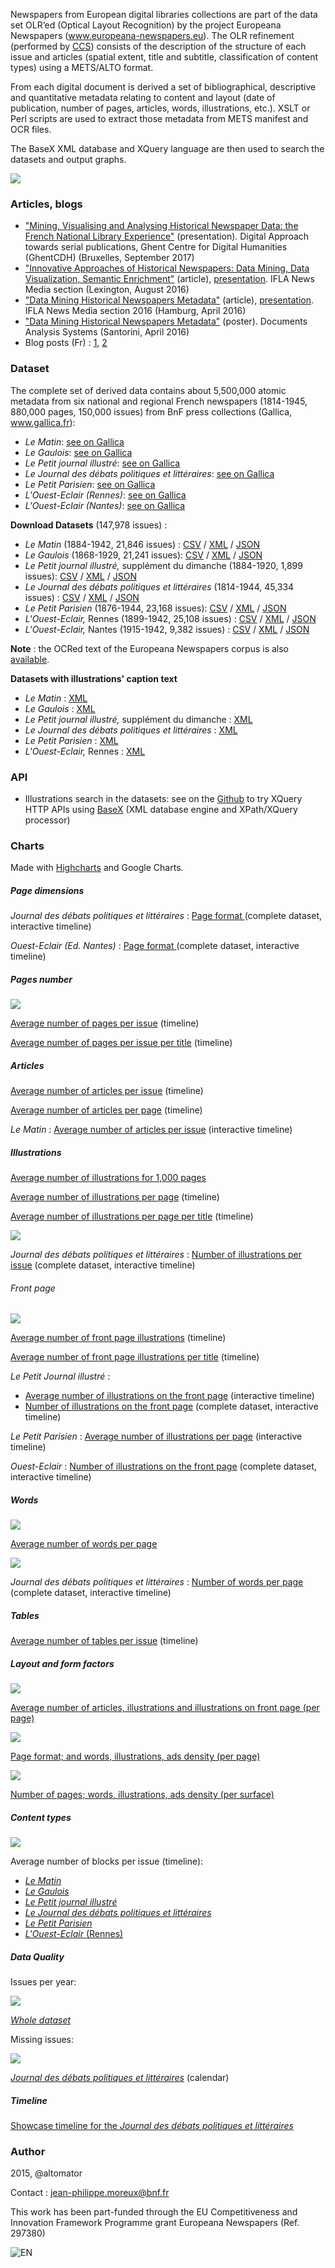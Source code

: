 Newspapers from European digital libraries collections are part of the data set OLR’ed (Optical Layout Recognition) by the project Europeana Newspapers (www.europeana-newspapers.eu). The OLR refinement (performed by [CCS](http://content-conversion.com)) consists of the description of the structure of each issue and articles (spatial extent, title and subtitle, classification of content types) using a METS/ALTO format.

From each digital document is derived a set of bibliographical, descriptive and quantitative metadata relating to content and layout (date of publication, number of pages, articles, words, illustrations, etc.). XSLT or Perl scripts are used to extract those metadata from METS manifest and OCR files. 

The BaseX XML database and XQuery language are then used to search the datasets and output graphs.

![](https://altomator.files.wordpress.com/2016/01/3.png)


### Articles, blogs
- ["Mining, Visualising and Analysing Historical Newspaper Data: the French National Library Experience"](http://www.euklides.fr/blog/altomator/EN-DM/presentation_bxl_en.pdf) (presentation). Digital Approach towards serial publications, Ghent Centre for Digital Humanities (GhentCDH) (Bruxelles, September 2017)
- ["Innovative Approaches of Historical Newspapers: Data Mining, Data Visualization, Semantic Enrichment"](http://www.euklides.fr/blog/altomator/EN-DM/article_en2.pdf) (article), [presentation](http://www.euklides.fr/blog/altomator/EN-DM/presentation_en2.pdf). IFLA News Media section (Lexington, August 2016)
- ["Data Mining Historical Newspapers Metadata"](http://www.euklides.fr/blog/altomator/EN-DM/article_en.pdf) (article), [presentation](http://www.euklides.fr/blog/altomator/EN-DM/slides_en.pdf). IFLA News Media section 2016 (Hamburg, April 2016)
- ["Data Mining Historical Newspapers Metadata"](http://www.euklides.fr/blog/altomator/EN-DM/poster_en.pdf) (poster). Documents Analysis Systems (Santorini, April 2016)
- Blog posts (Fr) : [1](https://altomator.wordpress.com/2016/01/17/presse-ancienne-data-mining), [2](http://gallica.bnf.fr/blog/04032016/verdun-1916-quand-la-presse-etait-censuree)


### Dataset
The complete set of derived data contains about 5,500,000 atomic metadata from six national and regional French newspapers (1814-1945, 880,000 pages, 150,000 issues) from BnF press collections (Gallica, www.gallica.fr):
- *Le Matin*: [see on Gallica](http://gallica.bnf.fr/ark:/12148/cb328123058/date)
- *Le Gaulois*: [see on Gallica](http://gallica.bnf.fr/ark:/12148/cb32779904b/date)
- *Le Petit journal illustré*: [see on Gallica](http://gallica.bnf.fr/ark:/12148/cb32836564q/date)
- *Le Journal des débats politiques et littéraires*: [see on Gallica](http://gallica.bnf.fr/ark:/12148/cb39294634r/date)
- *Le Petit Parisien*: [see on Gallica](http://gallica.bnf.fr/ark:/12148/cb34419111x/date)
- *L'Ouest-Eclair (Rennes)*: [see on Gallica](http://gallica.bnf.fr/ark:/12148/cb32830550k/date)
- *L'Ouest-Eclair (Nantes)*: [see on Gallica](http://gallica.bnf.fr/ark:/12148/cb41193663x/date)

**Download Datasets** (147,978 issues) :
- *Le Matin* (1884-1942, 21,846 issues) : [CSV](http://www.euklides.fr/blog/altomator/EN-DM/Datasets/CSV/matin.zip) /
[XML](http://www.euklides.fr/blog/altomator/EN-DM/Datasets/XML/matin.zip) / [JSON](http://www.euklides.fr/blog/altomator/EN-DM/Datasets/JSON/matin.zip)
- *Le Gaulois* (1868-1929, 21,241 issues): [CSV](http://www.euklides.fr/blog/altomator/EN-DM/Datasets/CSV/gaulois.zip) /
[XML](http://www.euklides.fr/blog/altomator/EN-DM/Datasets/XML/gaulois.zip) / [JSON](http://www.euklides.fr/blog/altomator/EN-DM/Datasets/JSON/gaulois.zip)
- *Le Petit journal illustré,* supplément du dimanche (1884-1920, 1,899 issues): [CSV](http://www.euklides.fr/blog/altomator/EN-DM/Datasets/CSV/PJI.zip) /
 [XML](http://www.euklides.fr/blog/altomator/EN-DM/Datasets/XML/PJI.zip) / [JSON](http://www.euklides.fr/blog/altomator/EN-DM/Datasets/JSON/PJI.zip) 
- *Le Journal des débats politiques et littéraires* (1814-1944, 45,334 issues) : [CSV](http://www.euklides.fr/blog/altomator/EN-DM/Datasets/CSV/JDPL.zip) /
[XML](http://www.euklides.fr/blog/altomator/EN-DM/Datasets/XML/JDPL.zip) / [JSON](http://www.euklides.fr/blog/altomator/EN-DM/Datasets/JSON/JDPL.zip) 
- *Le Petit Parisien* (1876-1944, 23,168 issues): [CSV](http://www.euklides.fr/blog/altomator/EN-DM/Datasets/CSV/petit_parisien.zip) / 
[XML](http://www.euklides.fr/blog/altomator/EN-DM/Datasets/XML/petit_parisien.zip) / [JSON](http://www.euklides.fr/blog/altomator/EN-DM/Datasets/JSON/petit_parisien.zip)
- *L'Ouest-Eclair,* Rennes (1899-1942, 25,108 issues) : [CSV](http://www.euklides.fr/blog/altomator/EN-DM/Datasets/CSV/OE-Rennes.zip) /
[XML](http://www.euklides.fr/blog/altomator/EN-DM/Datasets/XML/OE-Rennes.zip) / [JSON](http://www.euklides.fr/blog/altomator/EN-DM/Datasets/JSON/OE-Rennes.zip)
- *L'Ouest-Eclair,* Nantes (1915-1942, 9,382 issues) : [CSV](http://www.euklides.fr/blog/altomator/EN-DM/Datasets/CSV/OE-Nantes.zip) /
[XML](http://www.euklides.fr/blog/altomator/EN-DM/Datasets/XML/OE-Nantes.zip) / [JSON](http://www.euklides.fr/blog/altomator/EN-DM/Datasets/JSON/OE-Nantes.zip) 

**Note** : the OCRed text of the Europeana Newspapers corpus is also [available](http://data.theeuropeanlibrary.org/download/newspapers-by-country/README.html).

**Datasets with illustrations' caption text**
- *Le Matin*  : [XML](http://www.euklides.fr/blog/altomator/EN-DM/Datasets/XML/matin-captions.zip) 
- *Le Gaulois* : [XML](http://www.euklides.fr/blog/altomator/EN-DM/Datasets/XML/gaulois-captions.zip) 
- *Le Petit journal illustré,* supplément du dimanche : 
 [XML](http://www.euklides.fr/blog/altomator/EN-DM/Datasets/XML/PJI-captions.zip) 
- *Le Journal des débats politiques et littéraires*  : [XML](http://www.euklides.fr/blog/altomator/EN-DM/Datasets/XML/JDPL-captions.zip)  
- *Le Petit Parisien* : [XML](http://www.euklides.fr/blog/altomator/EN-DM/Datasets/XML/petit_parisien-captions.zip)
- *L'Ouest-Eclair,* Rennes : [XML](http://www.euklides.fr/blog/altomator/EN-DM/Datasets/XML/OE-captions.zip)

### API
- Illustrations search in the datasets: see on the [Github](https://github.com/altomator/EN-data_mining) to try XQuery HTTP APIs using [BaseX](http://basex.org) (XML database engine and XPath/XQuery processor)
 

### Charts

Made with [Highcharts](www.highcharts.com) and Google Charts.

##### Page dimensions
*Journal des débats politiques et littéraires* : [Page format ](http://altomator.github.io/EN-data_mining/Charts/Formats/timeline-format-JDPL_complete_interactive.htm) (complete dataset, interactive timeline)

*Ouest-Eclair (Ed. Nantes)* : [Page format ](http://altomator.github.io/EN-data_mining/Charts/Formats/timeline-format-Ouest-Eclair_complete_interactive.htm) (complete dataset, interactive timeline)

##### Pages number
![](http://altomator.github.io/EN-data_mining/Charts/Samples/pages-mean.jpg)

[Average number of pages per issue](http://altomator.github.io/EN-data_mining/Charts/Pages/timeline-mean.htm) (timeline)


[Average number of pages per issue per title](http://altomator.github.io/EN-data_mining/Charts/Pages/timeline-issue.htm) (timeline)

##### Articles

[Average number of articles per issue](http://altomator.github.io/EN-data_mining/Charts/Articles/timeline-issue.htm) (timeline)

[Average number of articles per page](http://altomator.github.io/EN-data_mining/Charts/Articles/timeline-page.htm) (timeline)

*Le Matin* : [Average number of articles per issue](http://altomator.github.io/EN-data_mining/Charts/Articles/timeline-issue-Le_Matin_interactive.htm) (interactive timeline)

##### Illustrations
[Average number of illustrations for 1,000 pages](http://altomator.github.io/EN-data_mining/Charts/illustrations/mean-page.htm)

[Average number of illustrations per page](http://altomator.github.io/EN-data_mining/Charts/illustrations/timeline-mean.htm) (timeline)

[Average number of illustrations per page per title](http://altomator.github.io/EN-data_mining/Charts/illustrations/timeline-page.htm) (timeline)

![](http://altomator.github.io/EN-data_mining/Charts/Samples/illustrations-JDPL.jpg)

*Journal des débats politiques et littéraires* : [Number of illustrations per issue](http://altomator.github.io/EN-data_mining/Charts/illustrations/timeline-illustrations-JDPL_complete_interactive.htm) (complete dataset, interactive timeline)


###### Front page

![](http://www.euklides.fr/blog/altomator/EN-DM/Charts/Samples/Illustrations/illustrations-front.png)

[Average number of front page illustrations](http://altomator.github.io/EN-data_mining/Charts/Samples/Illustrations/timeline-front-mean.htm) (timeline)

[Average number of front page illustrations per title](http://altomator.github.io/EN-data_mining/Charts/Samples/Illustrations/timeline-front.htm) (timeline)

*Le Petit Journal  illustré* : 
- [Average number of illustrations on the front page](http://altomator.github.io/EN-data_mining/Charts/Samples/Illustrations/timeline-front-LPJI_interactive.htm) (interactive timeline)
- [Number of illustrations on the front page](http://altomator.github.io/EN-data_mining/Charts/Samples/Illustrations/timeline-front-LPJI_complete_interactive.htm) (complete dataset, interactive timeline)

*Le Petit Parisien* : [Average number of illustrations per page](http://altomator.github.io/EN-data_mining/Charts/Samples/Illustrations/timeline-front-LPP_interactive.htm) (interactive timeline)

*Ouest-Eclair* : [Number of illustrations on the front page](http://altomator.github.io/EN-data_mining/Charts/Samples/Illustrations/timeline-front-Ouest-Eclair_complete_interactive.htm) (complete dataset, interactive timeline)


##### Words
![](http://altomator.github.io/EN-data_mining/Charts/Samples/Words/mean-words.png)

[Average number of words per page](http://altomator.github.io/EN-data_mining/Charts/Samples/Words/mean-page.htm)

![](http://altomator.github.io/EN-data_mining/Charts/Samples/Words/words-JDPL.png)

*Journal des débats politiques et littéraires* : [Number of words per page](http://altomator.github.io/EN-data_mining/Charts/Samples/Words/timeline-words-JDPL_complete_interactive.htm)  (complete dataset, interactive timeline)


##### Tables
[Average number of tables per issue](http://altomator.github.io/EN-data_mining/Charts/Samples/Tables/timeline-issue.htm) (timeline)



##### Layout and form factors
![](http://altomator.github.io/EN-data_mining/Charts/Samples/Articles/modern.png)

[Average number of articles, illustrations and illustrations on front page (per page)](http://altomator.github.io/EN-data_mining/Charts/Samples/Articles/modern_press.htm)

![](http://altomator.github.io/EN-data_mining/Charts/Samples/FormFactors/page-article-illus-ad.png)

[Page format; and words, illustrations, ads density (per page)](http://altomator.github.io/EN-data_mining/Charts/Samples/FormFactors/page-article-illus-ad.htm)

![](http://altomator.github.io/EN-data_mining/Charts/Samples/FormFactors/page-article-illus-ad-surface.png)

[Number of pages; words, illustrations, ads density (per surface)](http://altomator.github.io/EN-data_mining/Charts/Samples/FormFactors/page-article-illus-ad-surface.htm)

##### Content types
![](http://www.euklides.fr/blog/altomator/EN-DM/Charts/Samples/Content/content.png)

Average number of blocks per issue (timeline):

- [*Le Matin*](http://www.euklides.fr/blog/altomator/EN-DM/Charts/Samples/Content/Le_Matin.htm) 
- [*Le Gaulois*](http://www.euklides.fr/blog/altomator/EN-DM/Charts/Samples/Content/Le_Gaulois.htm) 
- [*Le Petit journal illustré*](http://www.euklides.fr/blog/altomator/EN-DM/Charts/Samples/Content/PJI.htm) 
- [*Le Journal des débats politiques et littéraires*](http://www.euklides.fr/blog/altomator/EN-DM/Charts/Samples/Content/JDPL.htm)
- [*Le Petit Parisien*](http://www.euklides.fr/blog/altomator/EN-DM/Charts/Samples/Content/Petit_Parisien.htm) 
- [*L'Ouest-Eclair* (Rennes)](http://www.euklides.fr/blog/altomator/EN-DM/Charts/Samples/Content/Ouest_Eclair.htm) 


##### Data Quality

Issues per year:

![](http://altomator.github.io/EN-data_mining/Charts/Samples/DataQuality/Issues_year.png)

[*Whole dataset*](http://altomator.github.io/EN-data_mining/Charts/Samples/DataQuality/Issues_year.htm)

Missing issues:

![](http://altomator.github.io/EN-data_mining/Charts/Samples/DataQuality/calendar.png)

[*Journal des débats politiques et littéraires*](http://altomator.github.io/EN-data_mining/Charts/Samples/Missing/JDPL.htm) (calendar)



##### Timeline
[Showcase timeline for the *Journal des débats politiques et littéraires* ](http://cdn.knightlab.com/libs/timeline/latest/embed/index.html?source=1g_5wor1L23oyUGoA8OVtqambhldaEn50V52j0gQs2tc&font=Bevan-PotanoSans&maptype=toner&lang=fr&start_at_slide=1&height=650)




### Author
2015, @altomator

Contact : jean-philippe.moreux@bnf.fr

This work has been part-funded through the EU Competitiveness and Innovation Framework Programme grant Europeana Newspapers (Ref. 297380)
 
![EN](http://www.marchermanger.fr/wp-content/uploads/2015/12/europeana_newspapers_logo.gif)
